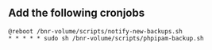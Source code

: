 ## Add the following cronjobs
```
@reboot /bnr-volume/scripts/notify-new-backups.sh
* * * * * sudo sh /bnr-volume/scripts/phpipam-backup.sh
```